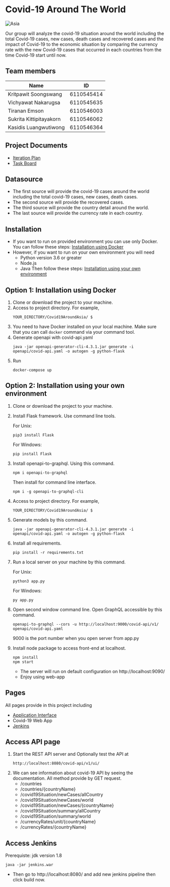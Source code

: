 # Covid-19 Around The World

![Asia](https://www.phocuswire.com/uploadedImages/Articles/Opinion/2020/May/womens-leadership-coronavirus.jpg?origwidth=800&origheight=400&origmode=crop&Anchor=MiddleCenter&width=800&height=400&scale=both&mode=crop)

Our group will analyze the covid-19 situation around the world including the total Covid-19 cases, new cases, death cases and recovered cases and the impact of Covid-19 to the economic situation by comparing the currency rate with the new Covid-19 cases that occurred in each countries from the time Covid-19 start until now.

## Team members

| Name | ID |
|-----|-------|
| Kritpawit Soongswang | 6110545414 |
| Vichyawat Nakarugsa | 6110545635 |
| Tiranan Emson | 6110546003 |
| Sukrita Kittipitayakorn | 6110546062 |
| Kasidis Luangwutiwong | 6110546364 |

## Project Documents

* [Iteration Plan](https://docs.google.com/document/d/17CdvZp6VYVfGaNv4XVd__rAw1pbZXyCVpwmc6K35UfE/edit#)
* [Task Board](https://github.com/SukritaEarn/Covid19WorldSituation/projects/1)

## Datasource
- The first source will provide the covid-19 cases around  the world including the total covid-19 cases, new cases, death cases.
- The second source will provide the recovered cases.
- The third source will provide the country detail around the world. 
- The last source will provide the currency rate in each country.

## Installation
- If you want to run on provided environment you can use only Docker. You can follow these steps: [Installation using Docker](#option-1-installation-using-docker)
- However, if you want to run on your own environment you will need
    - Python version 3.6 or greater
    - Node.js
    - Java
  Then follow these steps: [Installation using your own environment](#option-2-installation-using-your-own-environment)

## Option 1: Installation using Docker
1. Clone or download the project to your machine.
2. Access to project directory. For example,
    ```
    YOUR_DIRECTORY/Covid19AroundAsia/ $
   ```
3. You need to have Docker installed on your local machine. Make sure that you can call `docker` command via your command tool.
4. Generate openapi with covid-api.yaml
   ```
   java -jar openapi-generator-cli-4.3.1.jar generate -i openapi/covid-api.yaml -o autogen -g python-flask
   ```
5. Run
    ```
    docker-compose up
    ```
## Option 2: Installation using your own environment
1. Clone or download the project to your machine.
2. Install Flask framework. Use command line tools.

    For Unix:
    ```
    pip3 install Flask
   ```
   
    For Windows:
    ```
    pip install Flask
   ```
3. Install openapi-to-graphql. Using this command.
    ```
    npm i openapi-to-graphql
    ```
   Then install for command line interface.
   ```
   npm i -g openapi-to-graphql-cli
   ```
3. Access to project directory. For example,
    ```
    YOUR_DIRECTORY/Covid19AroundAsia/ $
   ```
4. Generate models by this command.
    ```
    java -jar openapi-generator-cli-4.3.1.jar generate -i openapi/covid-api.yaml -o autogen -g python-flask
   ```
5. Install all requirements.
   ```
   pip install -r requirements.txt
   ```
6. Run a local server on your machine by this command.
   
   For Unix:
    ```
   python3 app.py
   ```
   
   For Windows:
   ```
   py app.py
   ```
7. Open second window command line. Open GraphQL accessible by this command.
    ```
   openapi-to-graphql --cors -u http://localhost:9000/covid-api/v1/ openapi/covid-api.yaml
   ```
    9000 is the port number when you open server from app.py
8. Install node package to access front-end at localhost.
    ```
    npm install
    npm start
    ```
    - The server will run on default configuration on http://localhost:9090/
   - Enjoy using web-app


## Pages
All pages provide in this project including
- [Application Interface](#access-api-page)
- Covid-19 Web App
- [Jenkins](#access-jenkins)

## Access API page
1. Start the REST API server and Optionally test the API at
   ```
   http://localhost:8080/covid-api/v1/ui/
   ```
2. We can see information about covid-19 API by seeing the documentation. All method provide by GET request.
   - /countries
   - /countries/{countryName}
   - /covid19Situation/newCases/allCountry
   - /covid19Situation/newCases/world
   - /covid19Situation/newCases/{countryName}
   - /covid19Situation/summary/allCountry
   - /covid19Situation/summary/world
   - /currencyRates/unit/{countryName}
   - /currencyRates/{countryName}
## Access Jenkins
Prerequiste: jdk version 1.8
```
java -jar jenkins.war
```
- Then go to http://localhost:8080/ and add new jenkins pipeline then click build now.

